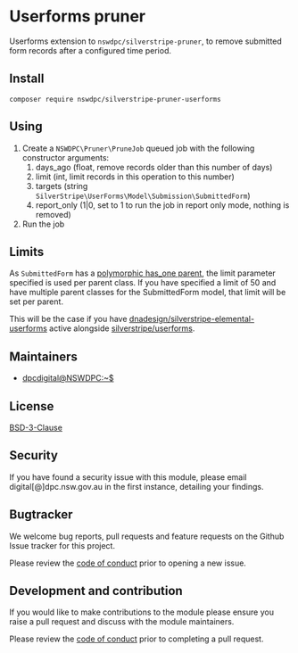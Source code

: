 # Userforms pruner

Userforms extension to `nswdpc/silverstripe-pruner`, to remove submitted form records after a configured time period.


## Install

```shell
composer require nswdpc/silverstripe-pruner-userforms
```

## Using

1. Create a `NSWDPC\Pruner\PruneJob` queued job with the following constructor arguments:
    1. days_ago (float, remove records older than this number of days)
    1. limit (int, limit records in this operation to this number)
    1. targets (string `SilverStripe\UserForms\Model\Submission\SubmittedForm`)
    1. report_only (1|0, set to 1 to run the job in report only mode, nothing is removed)
1. Run the job

## Limits

As `SubmittedForm` has a [polymorphic has_one parent](https://docs.silverstripe.org/en/4/developer_guides/model/relations/#polymorphic-has-one), the limit parameter specified is used per parent class. If you have specified a limit of 50 and have multiple parent classes for the SubmittedForm model, that limit will be set per parent.

This will be the case if you have [dnadesign/silverstripe-elemental-userforms](https://github.com/dnadesign/silverstripe-elemental-userforms) active alongside [silverstripe/userforms](https://github.com/silverstripe/silverstripe-userforms).

## Maintainers

+ [dpcdigital@NSWDPC:~$](https://dpc.nsw.gov.au)

## License

[BSD-3-Clause](./LICENSE.md)

## Security

If you have found a security issue with this module, please email digital[@]dpc.nsw.gov.au in the first instance, detailing your findings.

## Bugtracker

We welcome bug reports, pull requests and feature requests on the Github Issue tracker for this project.

Please review the [code of conduct](./code-of-conduct.md) prior to opening a new issue.

## Development and contribution

If you would like to make contributions to the module please ensure you raise a pull request and discuss with the module maintainers.

Please review the [code of conduct](./code-of-conduct.md) prior to completing a pull request.
